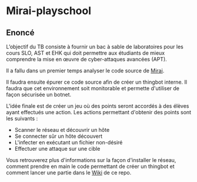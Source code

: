 # Mirai-playschool

## Enoncé
L’objectif du TB consiste à fournir un bac à sable de laboratoires pour les cours SLO, AST et EHK qui doit permettre aux étudiants de mieux comprendre la mise en œuvre de cyber-attaques avancées (APT).

Il a fallu dans un premier temps analyser le code source de [Mirai](https://github.com/jgamblin/Mirai-Source-Code).

Il faudra ensuite épurer ce code source afin de créer un thingbot interne. Il faudra que cet environnement soit monitorable et permette d'utiliser de façon sécurisée un botnet.

L'idée finale est de créer un jeu où des points seront accordés à des élèves ayant effectués une action. Les actions permettant d'obtenir des points sont les suivants :
- Scanner le réseau et découvrir un hôte
- Se connecter sûr un hôte découvert
- L'infecter en exécutant un fichier non-désiré
- Effectuer une attaque sur une cible

Vous retrouverez plus d'informations sur la façon d'installer le réseau, comment prendre en main le code permettant de créer un thingbot et comment lancer une partie dans le [Wiki](https://github.com/panticne/mirai-playschool/wiki) de ce repo.
